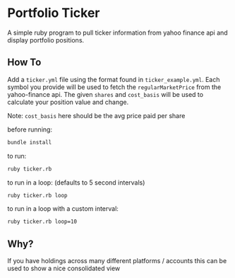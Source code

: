 # Portfolio Ticker

A simple ruby program to pull ticker information from yahoo finance api and display portfolio positions.

## How To

Add a `ticker.yml` file using the format found in `ticker_example.yml`. Each symbol you provide will be used to fetch the `regularMarketPrice` from the yahoo-finance api. The given `shares` and `cost_basis` will be used to calculate your position value and change.

Note: `cost_basis` here should be the avg price paid per share

before running:

```sh
bundle install
```

to run:

```sh
ruby ticker.rb
```

to run in a loop: (defaults to 5 second intervals)

```sh
ruby ticker.rb loop
```

to run in a loop with a custom interval:

```sh
ruby ticker.rb loop=10
```

## Why?

If you have holdings across many different platforms / accounts this can be used to show a nice consolidated view
